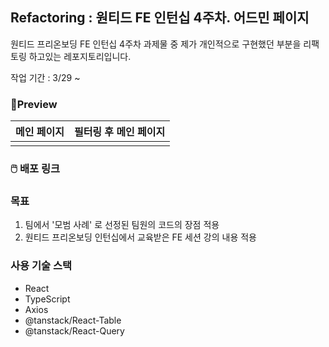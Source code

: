 ## **Refactoring : 원티드 FE 인턴십 4주차. 어드민 페이지**

원티드 프리온보딩 FE 인턴십 4주차 과제물 중 제가 개인적으로 구현했던 부분을 리팩토링 하고있는 레포지토리입니다.

작업 기간 : 3/29 ~

### 🌟**Preview**

| 메인 페이지 | 필터링 후 메인 페이지 |
| ----------- | --------------------- |
|             |                       |

### <a herf='https://wanted-fe-week4-3yiz93zou-seo0h.vercel.app/'> **🖱️ 배포 링크** </a>

### **목표**

1. 팀에서 '모범 사례' 로 선정된 팀원의 코드의 장점 적용
2. 원티드 프리온보딩 인턴십에서 교육받은 FE 세션 강의 내용 적용

### **사용 기술 스택**

- React
- TypeScript
- Axios
- @tanstack/React-Table
- @tanstack/React-Query
